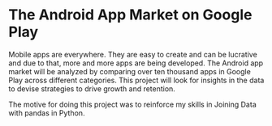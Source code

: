 # The Android App Market on Google Play

Mobile apps are everywhere. They are easy to create and can be lucrative and due to that, more and more apps are being developed. The Android app market will be analyzed by comparing over ten thousand apps in Google Play across different categories. This project will look for insights in the data to devise strategies to drive growth and retention.

The motive for doing this project was to reinforce my skills in Joining Data with pandas in Python.
